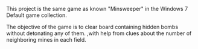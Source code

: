 This project is the same game as known "Minsweeper" in the Windows 7 Default game collection.

The objective of the game is to clear board containing hidden bombs without detonating any of them.
,with help from clues about the number of neighboring mines in each field.

